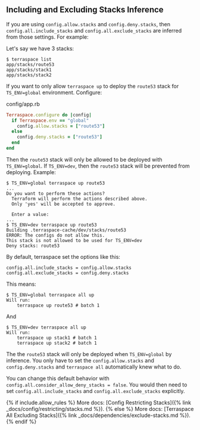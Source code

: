 ## Including and Excluding Stacks Inference

If you are using `config.allow.stacks` and `config.deny.stacks`, then `config.all.include_stacks` and `config.all.exclude_stacks` are inferred from those settings. For example:

Let's say we have 3 stacks:

    $ terraspace list
    app/stacks/route53
    app/stacks/stack1
    app/stacks/stack2

If you want to only allow `terraspace up` to deploy the `route53` stack for `TS_ENV=global` environment. Configure:

config/app.rb

```ruby
Terraspace.configure do |config|
  if Terraspace.env == "global"
    config.allow.stacks = ["route53"]
  else
    config.deny.stacks = ["route53"]
  end
end
```

Then the `route53` stack will only be allowed to be deployed with `TS_ENV=global`. If `TS_ENV=dev`, then the `route53` stack will be prevented from deploying. Example:

    $ TS_ENV=global terraspace up route53
    ...
    Do you want to perform these actions?
      Terraform will perform the actions described above.
      Only 'yes' will be accepted to approve.

      Enter a value:
    ...
    $ TS_ENV=dev terraspace up route53
    Building .terraspace-cache/dev/stacks/route53
    ERROR: The configs do not allow this.
    This stack is not allowed to be used for TS_ENV=dev
    Deny stacks: route53

By default, terraspace set the options like this:

    config.all.include_stacks = config.allow.stacks
    config.all.exclude_stacks = config.deny.stacks

This means:

    $ TS_ENV=global terraspace all up
    Will run:
        terraspace up route53 # batch 1

And

    $ TS_ENV=dev terraspace all up
    Will run:
        terraspace up stack1 # batch 1
        terraspace up stack2 # batch 1

The the `route53` stack will only be deployed when `TS_ENV=global` by inference. You only have to set the `config.allow.stacks` and `config.deny.stacks` and `terraspace all` automatically knew what to do.

You can change this default behavior with `config.all.consider_allow_deny_stacks = false`. You would then need to set `config.all.include_stacks` and `config.all.exclude_stacks` explicitly.

{% if include.allow_rules %}
More docs: [Config Restricting Stacks]({% link _docs/config/restricting/stacks.md %}).
{% else %}
More docs: [Terraspace All Excluding Stacks]({% link _docs/dependencies/exclude-stacks.md %}).
{% endif %}
